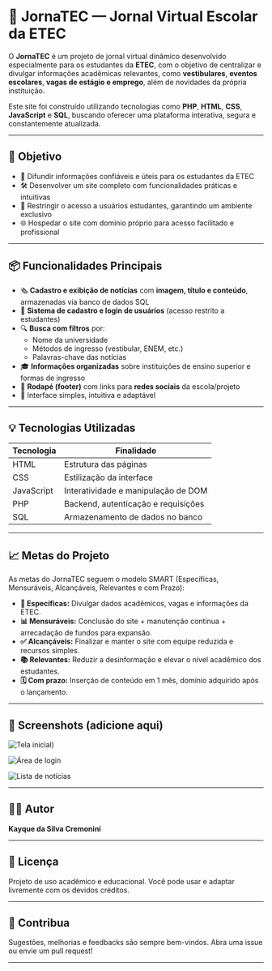 
# 📰 JornaTEC — Jornal Virtual Escolar da ETEC

O **JornaTEC** é um projeto de jornal virtual dinâmico desenvolvido especialmente para os estudantes da **ETEC**, com o objetivo de centralizar e divulgar informações acadêmicas relevantes, como **vestibulares**, **eventos escolares**, **vagas de estágio e emprego**, além de novidades da própria instituição.

Este site foi construído utilizando tecnologias como **PHP**, **HTML**, **CSS**, **JavaScript** e **SQL**, buscando oferecer uma plataforma interativa, segura e constantemente atualizada.

---

## 🎯 Objetivo

- 📢 Difundir informações confiáveis e úteis para os estudantes da ETEC
- 🛠️ Desenvolver um site completo com funcionalidades práticas e intuitivas
- 🔐 Restringir o acesso a usuários estudantes, garantindo um ambiente exclusivo
- 🌐 Hospedar o site com domínio próprio para acesso facilitado e profissional

---

## 📦 Funcionalidades Principais

- 🗞️ **Cadastro e exibição de notícias** com **imagem, título e conteúdo**, armazenadas via banco de dados SQL
- 👤 **Sistema de cadastro e login de usuários** (acesso restrito a estudantes)
- 🔍 **Busca com filtros** por:
  - Nome da universidade
  - Métodos de ingresso (vestibular, ENEM, etc.)
  - Palavras-chave das notícias
- 🎓 **Informações organizadas** sobre instituições de ensino superior e formas de ingresso
- 📱 **Rodapé (footer)** com links para **redes sociais** da escola/projeto
- 🧭 Interface simples, intuitiva e adaptável

---

## 💡 Tecnologias Utilizadas

| Tecnologia  | Finalidade                           |
|-------------|--------------------------------------|
| HTML        | Estrutura das páginas                |
| CSS         | Estilização da interface             |
| JavaScript  | Interatividade e manipulação de DOM  |
| PHP         | Backend, autenticação e requisições  |
| SQL         | Armazenamento de dados no banco      |

---

## 📈 Metas do Projeto

As metas do JornaTEC seguem o modelo SMART (Específicas, Mensuráveis, Alcançáveis, Relevantes e com Prazo):

- **🎯 Específicas:** Divulgar dados acadêmicos, vagas e informações da ETEC.
- **📊 Mensuráveis:** Conclusão do site + manutenção contínua + arrecadação de fundos para expansão.
- **✅ Alcançáveis:** Finalizar e manter o site com equipe reduzida e recursos simples.
- **📚 Relevantes:** Reduzir a desinformação e elevar o nível acadêmico dos estudantes.
- **🗓️ Com prazo:** Inserção de conteúdo em 1 mês, domínio adquirido após o lançamento.

---


## 📸 Screenshots (adicione aqui)


![Tela inicial](https://github.com/user-attachments/assets/3dd528cb-86dd-4fac-9f02-4c35cfe486bd))

![Área de login](https://github.com/user-attachments/assets/11081355-8fa4-4b17-8ad0-807ceaa9743a)

![Lista de notícias](https://github.com/user-attachments/assets/5d40ae17-4054-48f8-964c-e766eb2f3610)



---

## 👨‍💻 Autor

**Kayque da Silva Cremonini**

---

## 🪪 Licença

Projeto de uso acadêmico e educacional. Você pode usar e adaptar livremente com os devidos créditos.

---

## 💬 Contribua

Sugestões, melhorias e feedbacks são sempre bem-vindos. Abra uma issue ou envie um pull request!

---
